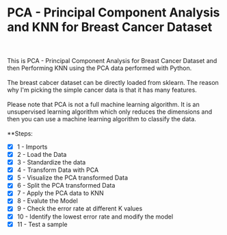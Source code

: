 # PCA - Principal Component Analysis and KNN for Breast Cancer Dataset
<br/>
<br/>
This is PCA - Principal Component Analysis for Breast Cancer Dataset and then Performing KNN using the PCA data performed with Python.
<br/>
<br/>
The breast cabcer dataset can be directly loaded from sklearn. The reason why I'm picking the simple cancer data is that it has many features. 
<br/>
<br/>
Please note that PCA is not a full machine learning algorithm. It is an unsupervised learning algorithm which only reduces the dimensions and then you can use a machine learning algorithm to classify the data. 
<br/>
<br/>
 **Steps:
<br/>

 - [x] 1 - Imports <br />
 - [x] 2 - Load the Data <br />
 - [x] 3 - Standardize the data <br />
 - [x] 4 - Transform Data with PCA <br />
 - [x] 5 - Visualize the PCA transformed Data <br />
 - [x] 6 - Split the PCA transformed Data<br />
 - [x] 7 - Apply the PCA data to KNN <br />
 - [x] 8 - Evalute the Model <br />
 - [x] 9 - Check the error rate at different K values <br />
 - [x] 10 - Identify the lowest error rate and modify the model <br />
 - [x] 11 - Test a sample <br />

